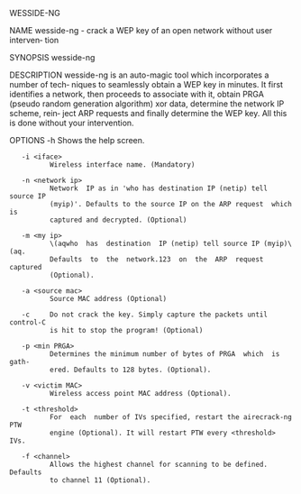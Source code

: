 WESSIDE-NG

NAME
       wesside-ng  - crack a WEP key of an open network without user interven‐
       tion

SYNOPSIS
       wesside-ng <options>

DESCRIPTION
       wesside-ng is an auto-magic tool which incorporates a number  of  tech‐
       niques to seamlessly obtain a WEP key in minutes. It first identifies a
       network, then proceeds to associate with it, obtain PRGA (pseudo random
       generation  algorithm) xor data, determine the network IP scheme, rein‐
       ject ARP requests and finally determine the WEP key. All this  is  done
       without your intervention.

OPTIONS
       -h     Shows the help screen.

       -i <iface>
              Wireless interface name. (Mandatory)

       -n <network ip>
              Network  IP as in 'who has destination IP (netip) tell source IP
              (myip)'. Defaults to the source IP on the ARP request  which  is
              captured and decrypted. (Optional)

       -m <my ip>
              \(aqwho  has  destination  IP (netip) tell source IP (myip)\(aq.
              Defaults  to  the  network.123  on  the  ARP  request   captured
              (Optional).

       -a <source mac>
              Source MAC address (Optional)

       -c     Do not crack the key. Simply capture the packets until control-C
              is hit to stop the program! (Optional)

       -p <min PRGA>
              Determines the minimum number of bytes of PRGA  which  is  gath‐
              ered. Defaults to 128 bytes. (Optional).

       -v <victim MAC>
              Wireless access point MAC address (Optional).

       -t <threshold>
              For  each  number of IVs specified, restart the airecrack-ng PTW
              engine (Optional). It will restart PTW every <threshold> IVs.

       -f <channel>
              Allows the highest channel for scanning to be defined.  Defaults
              to channel 11 (Optional).